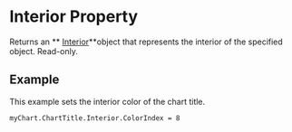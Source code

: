 
# Interior Property

Returns an  ** [Interior](13a4801e-f121-2a43-cd61-cf3ac9325197.md)**object that represents the interior of the specified object. Read-only.


## Example

This example sets the interior color of the chart title.


```
myChart.ChartTitle.Interior.ColorIndex = 8
```

